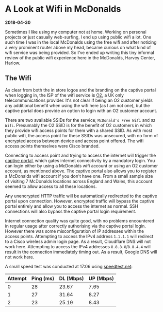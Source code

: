 # A Look at Wifi in McDonalds
**2018-04-30**

Sometimes I like using my computer not at home. Working on personal projects or
just casually web-surfing, I end up using public wifi a lot. One such time I was
in the local McDonalds using the free wifi and after noticing a very prominent
router above my head, became curious on what kind of wifi service was being
provided. So I've ended up writing this tiny informal review of the public wifi
experience here in the McDonalds, Harvey Center, Harlow.

## The Wifi

As clear from both the in store logos and the branding on the captive portal
when logging in, the ISP of the wifi service is [O2][o2_wiki], a UK only
telecommunications provider. It's not clear if being an O2 customer
yields any additional benefit when using the wifi here (as I am not one), but
the captive portal does provide an option to login with an O2 customer account.

There are two available SSIDs for the service; `McDonald's Free Wifi`
and `O2 Wifi`. Presumably the O2 SSID is for the benefit of O2 customers in
which they provide wifi access points for them with a shared SSID. As with most
public wifi, the access point for these SSIDs was unsecured, with no form of
encrypted access between device and access point offered. The wifi access points
themselves were Cisco branded.

Connecting to access point and trying to access the internet will trigger the
[captive portal][captive_portal_wiki], which gates internet connectivity by a
mandatory login. You can login either by using a McDonalds wifi account or using
an O2 customer account, as mentioned above. The captive portal also allows you
to register a McDonalds wifi account if you don't have one. From a small sample
size of visiting 7 McDonalds locations across England and Wales, this account
seemed to allow access to all these locations.

Any unencrypted HTTP traffic will be automatically redirected to the captive
portal upon connection. However, encrypted traffic will bypass the captive
portal entirely and allow you to access the internet as normal. SSH connections
will also bypass the captive portal login requirement.

Internet connection quality was quite good, with no problems encountered in
regular usage after correctly authorising via the captive portal login. However
there was some misconfiguration of IP addresses within the access points.
Attempting to access the IPv4 address `1.1.1.1` will redirect to a Cisco
wireless admin login page. As a result, Cloudflare DNS will not work here.
Attempting to access the IPv4 addresses `8.8.8.8`/`8.8.4.4` will result in the
connection immediately timing out. As a result, Google DNS will not work here.

A small speed test was conducted at 17:06 using [speedtest.net][speedtest_net]:

| Attempt | Ping (ms) | DL (Mbps) | UP (Mbps) |
| ------- | ----------| --------- | --------- |
| 0       | 28        | 23.67     | 7.65      |
| 1       | 27        | 31.64     | 8.27      |
| 2       | 23        | 25.19     | 8.43      |


[o2_wiki]: https://en.wikipedia.org/wiki/O2_(UK)
[captive_portal_wiki]: https://en.wikipedia.org/wiki/Captive_portal
[speedtest_net]: https://speedtest.net

